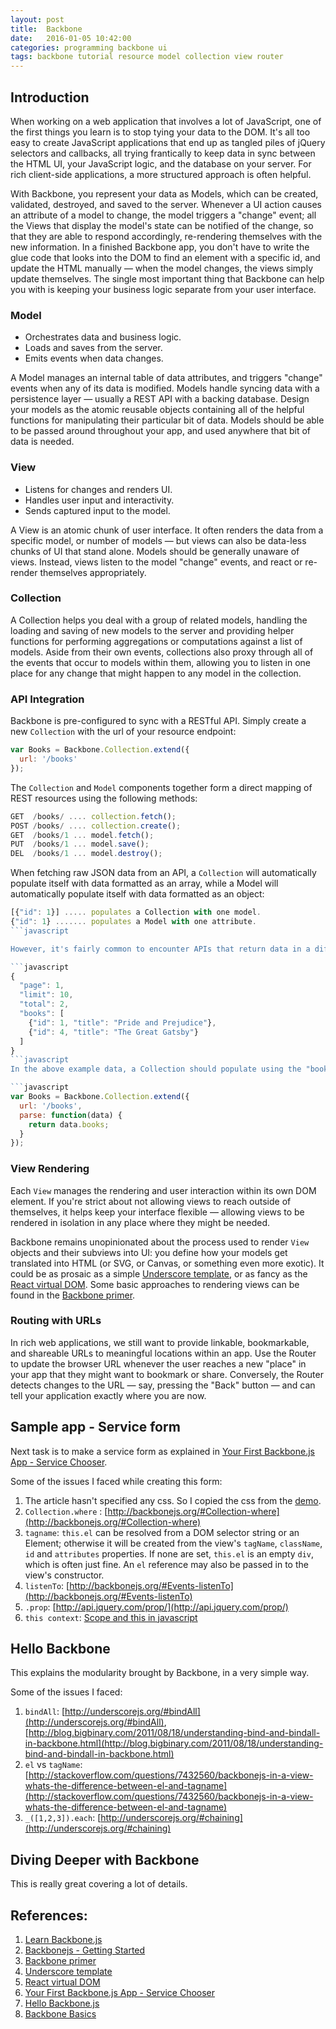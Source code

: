 ```yaml
---
layout: post
title:  Backbone
date:   2016-01-05 10:42:00
categories: programming backbone ui
tags: backbone tutorial resource model collection view router
---
```


## Introduction
When working on a web application that involves a lot of JavaScript, one of the first things you learn is to stop tying your data to the DOM. It's all too easy to create JavaScript applications that end up as tangled piles of jQuery selectors and callbacks, all trying frantically to keep data in sync between the HTML UI, your JavaScript logic, and the database on your server. For rich client-side applications, a more structured approach is often helpful.

With Backbone, you represent your data as Models, which can be created, validated, destroyed, and saved to the server. Whenever a UI action causes an attribute of a model to change, the model triggers a "change" event; all the Views that display the model's state can be notified of the change, so that they are able to respond accordingly, re-rendering themselves with the new information. In a finished Backbone app, you don't have to write the glue code that looks into the DOM to find an element with a specific id, and update the HTML manually — when the model changes, the views simply update themselves. The single most important thing that Backbone can help you with is keeping your business logic separate from your user interface.

### Model

- Orchestrates data and business logic.
- Loads and saves from the server.
- Emits events when data changes.

A Model manages an internal table of data attributes, and triggers "change" events when any of its data is modified. Models handle syncing data with a persistence layer — usually a REST API with a backing database. Design your models as the atomic reusable objects containing all of the helpful functions for manipulating their particular bit of data. Models should be able to be passed around throughout your app, and used anywhere that bit of data is needed.

### View

- Listens for changes and renders UI.
- Handles user input and interactivity.
- Sends captured input to the model.

A View is an atomic chunk of user interface. It often renders the data from a specific model, or number of models — but views can also be data-less chunks of UI that stand alone. Models should be generally unaware of views. Instead, views listen to the model "change" events, and react or re-render themselves appropriately.

### Collection
A Collection helps you deal with a group of related models, handling the loading and saving of new models to the server and providing helper functions for performing aggregations or computations against a list of models. Aside from their own events, collections also proxy through all of the events that occur to models within them, allowing you to listen in one place for any change that might happen to any model in the collection.

### API Integration
Backbone is pre-configured to sync with a RESTful API. Simply create a new `Collection` with the url of your resource endpoint:

```javascript
var Books = Backbone.Collection.extend({
  url: '/books'
});
```

The `Collection` and `Model` components together form a direct mapping of REST resources using the following methods:

```javascript
GET  /books/ .... collection.fetch();
POST /books/ .... collection.create();
GET  /books/1 ... model.fetch();
PUT  /books/1 ... model.save();
DEL  /books/1 ... model.destroy();
```

When fetching raw JSON data from an API, a `Collection` will automatically populate itself with data formatted as an array, while a Model will automatically populate itself with data formatted as an object:

```javascript
[{"id": 1}] ..... populates a Collection with one model.
{"id": 1} ....... populates a Model with one attribute.
```javascript

However, it's fairly common to encounter APIs that return data in a different format than what Backbone expects. For example, consider fetching a Collection from an API that returns the real data array wrapped in metadata:

```javascript
{
  "page": 1,
  "limit": 10,
  "total": 2,
  "books": [
    {"id": 1, "title": "Pride and Prejudice"},
    {"id": 4, "title": "The Great Gatsby"}
  ]
}
```javascript
In the above example data, a Collection should populate using the "books" array rather than the root object structure. This difference is easily reconciled using a parse method that returns (or transforms) the desired portion of API data:

```javascript
var Books = Backbone.Collection.extend({
  url: '/books',
  parse: function(data) {
    return data.books;
  }
});
```

### View Rendering
Each `View` manages the rendering and user interaction within its own DOM element. If you're strict about not allowing views to reach outside of themselves, it helps keep your interface flexible — allowing views to be rendered in isolation in any place where they might be needed.

Backbone remains unopinionated about the process used to render `View` objects and their subviews into UI: you define how your models get translated into HTML (or SVG, or Canvas, or something even more exotic). It could be as prosaic as a simple [Underscore template](http://underscorejs.org/#template), or as fancy as the [React virtual DOM](http://facebook.github.io/react/docs/tutorial.html). Some basic approaches to rendering views can be found in the [Backbone primer](https://github.com/jashkenas/backbone/wiki/Backbone%2C-The-Primer).

### Routing with URLs
In rich web applications, we still want to provide linkable, bookmarkable, and shareable URLs to meaningful locations within an app. Use the Router to update the browser URL whenever the user reaches a new "place" in your app that they might want to bookmark or share. Conversely, the Router detects changes to the URL — say, pressing the "Back" button — and can tell your application exactly where you are now.

## Sample app - Service form
Next task is to make a service form as explained in [Your First Backbone.js App - Service Chooser](http://tutorialzine.com/2013/04/services-chooser-backbone-js/).

Some of the issues I faced while creating this form:

1. The article hasn't specified any css. So I copied the css from the [demo](http://demo.tutorialzine.com/2013/04/services-chooser-backbone-js/).
2. `Collection.where` : [http://backbonejs.org/#Collection-where](http://backbonejs.org/#Collection-where)
3. `tagname`: `this.el` can be resolved from a DOM selector string or an Element; otherwise it will be created from the view's `tagName`, `className`, `id` and `attributes` properties. If none are set, `this.el` is an empty `div`, which is often just fine. An `el` reference may also be passed in to the view's constructor. 
4. `listenTo`: [http://backbonejs.org/#Events-listenTo](http://backbonejs.org/#Events-listenTo)
5. `.prop`: [http://api.jquery.com/prop/](http://api.jquery.com/prop/)
6. `this context`: [Scope and this in javascript](http://knoxxs.github.io/programming/js/2015/10/01/scope-and-this-in-javascript/)

## Hello Backbone

This explains the modularity brought by Backbone, in a very simple way. 

Some of the issues I faced:

1. `bindAll`: [http://underscorejs.org/#bindAll](http://underscorejs.org/#bindAll), [http://blog.bigbinary.com/2011/08/18/understanding-bind-and-bindall-in-backbone.html](http://blog.bigbinary.com/2011/08/18/understanding-bind-and-bindall-in-backbone.html)
2. `el` vs `tagName`: [http://stackoverflow.com/questions/7432560/backbonejs-in-a-view-whats-the-difference-between-el-and-tagname](http://stackoverflow.com/questions/7432560/backbonejs-in-a-view-whats-the-difference-between-el-and-tagname)
3. `_([1,2,3]).each`: [http://underscorejs.org/#chaining](http://underscorejs.org/#chaining)

## Diving Deeper with Backbone

This is really great covering a lot of details.

## References:

1. [Learn Backbone.js](https://www.udacity.com/course/ud990)
2. [Backbonejs - Getting Started](http://backbonejs.org/#Getting-started)
3. [Backbone primer](https://github.com/jashkenas/backbone/wiki/Backbone%2C-The-Primer)
4. [Underscore template](http://underscorejs.org/#template)
5. [React virtual DOM](http://facebook.github.io/react/docs/tutorial.html)
6. [Your First Backbone.js App - Service Chooser](http://tutorialzine.com/2013/04/services-chooser-backbone-js/)
7. [Hello Backbone.js](http://arturadib.com/hello-backbonejs/)
8. [Backbone Basics](https://addyosmani.com/backbone-fundamentals/#backbone-basics)